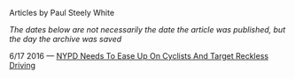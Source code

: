 Articles by Paul Steely White

*The dates below are not necessarily the date the article was published, but the day the archive was saved*

6/17 2016 — [NYPD Needs To Ease Up On Cyclists And Target Reckless Driving](https://web.archive.org/web/20160617123255/http://gothamist.com/2016/06/16/nypd_cyclists_bike_lanes.php)  

